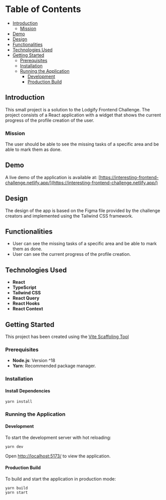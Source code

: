 # Table of Contents
- [Introduction](#introduction)
    - [Mission](#mission)
- [Demo](#demo)
- [Design](#design)
- [Functionalities](#functionalities)
- [Technologies Used](#technologies-used)
- [Getting Started](#getting-started)
    - [Prerequisites](#prerequisites)
    - [Installation](#installation)
    - [Running the Application](#running-the-application)
        - [Development](#development)
        - [Production Build](#production-build)

## Introduction
This small project is a solution to the Lodgify Frontend Challenge.
The project consists of a React application with a widget that shows the current progress of the profile creation of the user. 

### Mission 
The user should be able to see the missing tasks of a specific area and be able to mark them as done.

## Demo
A live demo of the application is available at: [https://interesting-frontend-challenge.netlify.app/](https://interesting-frontend-challenge.netlify.app/)

## Design
The design of the app is based on the Figma file provided by the challenge creators and implemented using the Tailwind CSS framework.

## Functionalities
- User can see the missing tasks of a specific area and be able to mark them as done.
- User can see the current progress of the profile creation.

## Technologies Used
- **React**
- **TypeScript**
- **Tailwind CSS**
- **React Query**
- **React Hooks**
- **React Context**

## Getting Started

This project has been created using the [Vite Scaffoling Tool](https://v2.vitejs.dev/guide/#scaffolding-your-first-vite-project)

### Prerequisites
- **Node.js**: Version ^18
- **Yarn**: Recommended package manager.

### Installation

#### Install Dependencies
```bash
yarn install
```
### Running the Application

#### Development
To start the development server with hot reloading:
```bash
yarn dev
```
Open [http://localhost:5173/](http://localhost:5173/) to view the application.

#### Production Build
To build and start the application in production mode:
```bash
yarn build
yarn start
```

